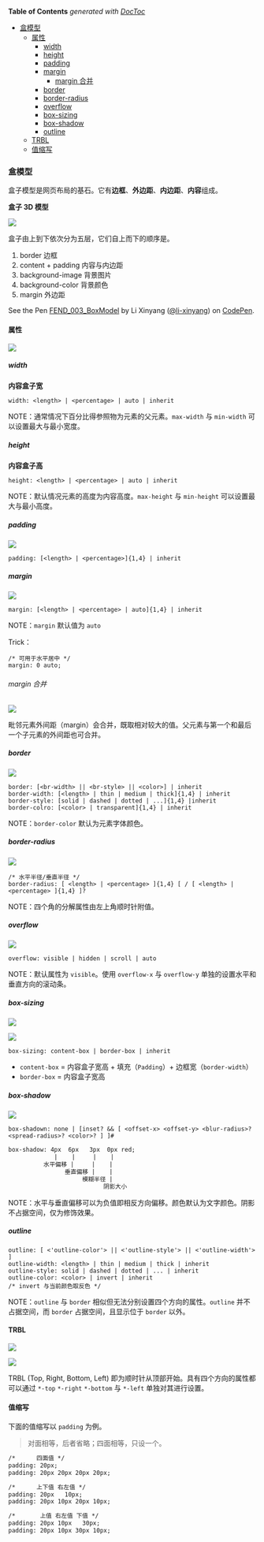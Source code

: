 <!-- START doctoc generated TOC please keep comment here to allow auto update -->
<!-- DON'T EDIT THIS SECTION, INSTEAD RE-RUN doctoc TO UPDATE -->
**Table of Contents**  *generated with [DocToc](https://github.com/thlorenz/doctoc)*

- [盒模型](#%E7%9B%92%E6%A8%A1%E5%9E%8B)
  - [属性](#%E5%B1%9E%E6%80%A7)
    - [width](#width)
    - [height](#height)
    - [padding](#padding)
    - [margin](#margin)
      - [margin 合并](#margin-%E5%90%88%E5%B9%B6)
    - [border](#border)
    - [border-radius](#border-radius)
    - [overflow](#overflow)
    - [box-sizing](#box-sizing)
    - [box-shadow](#box-shadow)
    - [outline](#outline)
  - [TRBL](#trbl)
  - [值缩写](#%E5%80%BC%E7%BC%A9%E5%86%99)

<!-- END doctoc generated TOC please keep comment here to allow auto update -->

### 盒模型

盒子模型是网页布局的基石。它有**边框**、**外边距**、**内边距**、**内容**组成。

**盒子 3D 模型**

![](../img/B/box-model-3d.png)

盒子由上到下依次分为五层，它们自上而下的顺序是。

1. border 边框
2. content + padding 内容与内边距
3. background-image 背景图片
4. background-color 背景颜色
4. margin 外边距

<p data-height="268" data-theme-id="15197" data-slug-hash="qdmPEE" data-default-tab="result" data-user="li-xinyang" class='codepen'>See the Pen <a href='http://codepen.io/li-xinyang/pen/qdmPEE/'>FEND_003_BoxModel</a> by Li Xinyang (<a href='http://codepen.io/li-xinyang'>@li-xinyang</a>) on <a href='http://codepen.io'>CodePen</a>.</p>
<script async src="//assets.codepen.io/assets/embed/ei.js"></script>

#### 属性

![](../img/B/box-module.jpg)

##### width

**内容盒子宽**

`width: <length> | <percentage> | auto | inherit`

NOTE：通常情况下百分比得参照物为元素的父元素。`max-width` 与 `min-width` 可以设置最大与最小宽度。

##### height

**内容盒子高**

`height: <length> | <percentage> | auto | inherit`

NOTE：默认情况元素的高度为内容高度。`max-height` 与 `min-height` 可以设置最大与最小高度。

##### padding

![](../img/P/padding-sample.png)

`padding: [<length> | <percentage>]{1,4} | inherit`

##### margin

![](../img/M/margin-sample.png)

`margin: [<length> | <percentage> | auto]{1,4} | inherit`

NOTE：`margin` 默认值为 `auto`

Trick：

```
/* 可用于水平居中 */
margin: 0 auto;
```

###### margin 合并

![](../img/M/margin-merge.png)

毗邻元素外间距（margin）会合并，既取相对较大的值。父元素与第一个和最后一个子元素的外间距也可合并。

##### border

![](../img/B/border-sample.png)

```
border: [<br-width> || <br-style> || <color>] | inherit
border-width: [<length> | thin | medium | thick]{1,4} | inherit
border-style: [solid | dashed | dotted | ...]{1,4} |inherit
border-colro: [<color> | transparent]{1,4} | inherit
```

NOTE：`border-color` 默认为元素字体颜色。

##### border-radius

![](../img/B/border-radius-sample1.png)

```
/* 水平半径/垂直半径 */
border-radius: [ <length> | <percentage> ]{1,4} [ / [ <length> | <percentage> ]{1,4} ]?
```

NOTE：四个角的分解属性由左上角顺时针附值。

##### overflow

![](../img/O/overflow-sample.png)

`overflow: visible | hidden | scroll | auto`

NOTE：默认属性为 `visible`。使用 `overflow-x` 与 `overflow-y` 单独的设置水平和垂直方向的滚动条。

##### box-sizing

![](../img/B/box-sizing.png)

![](../img/B/box-sizing1.png)

`box-sizing: content-box | border-box | inherit`

- `content-box` = 内容盒子宽高 + 填充（`Padding`）+ 边框宽（`border-width`）
- `border-box` = 内容盒子宽高

##### box-shadow

![](../img/B/box-shadow.png)

`box-shadown: none | [inset? && [ <offset-x> <offset-y> <blur-radius>? <spread-radius>? <color>? ] ]#`

```html
box-shadow: 4px  6px   3px  0px red;
             |    |     |    |
          水平偏移 |     |    |
                垂直偏移 |    |
                     模糊半径 |
                           阴影大小
```

NOTE：水平与垂直偏移可以为负值即相反方向偏移。颜色默认为文字颜色。阴影不占据空间，仅为修饰效果。

##### outline

```
outline: [ <'outline-color'> || <'outline-style'> || <'outline-width'> ]
outline-width: <length> | thin | medium | thick | inherit
outline-style: solid | dashed | dotted | ... | inherit
outline-color: <color> | invert | inherit
/* invert 与当前颜色取反色 */
```

NOTE：`outline` 与 `border` 相似但无法分别设置四个方向的属性。`outline` 并不占据空间，而 `border` 占据空间，且显示位于 `border` 以外。

#### TRBL

![](../img/T/TRBL.png)

![](../img/B/border-radius-sample.png)

TRBL (Top, Right, Bottom, Left) 即为顺时针从顶部开始。具有四个方向的属性都可以通过 `*-top` `*-right` `*-bottom` 与 `*-left` 单独对其进行设置。

#### 值缩写

下面的值缩写以 `padding` 为例。

> 对面相等，后者省略；四面相等，只设一个。

```html
/*      四面值 */
padding: 20px;
padding: 20px 20px 20px 20px;

/*      上下值 右左值 */
padding: 20px   10px;
padding: 20px 10px 20px 10px;

/*       上值 右左值 下值 */
padding: 20px 10px   30px;
padding: 20px 10px 30px 10px;
```
